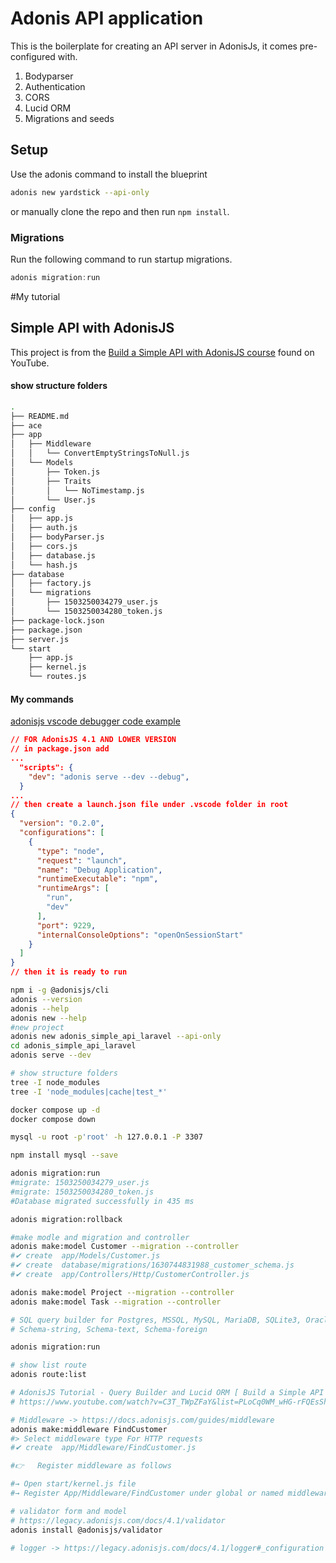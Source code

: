 # Adonis API application

This is the boilerplate for creating an API server in AdonisJs, it comes pre-configured with.

1. Bodyparser
2. Authentication
3. CORS
4. Lucid ORM
5. Migrations and seeds

## Setup

Use the adonis command to install the blueprint

```bash
adonis new yardstick --api-only
```

or manually clone the repo and then run `npm install`.


### Migrations

Run the following command to run startup migrations.

```js
adonis migration:run
```
#My tutorial
## Simple API with AdonisJS
This project is from the [Build a Simple API with AdonisJS course](https://www.youtube.com/watch?v=5wzcRtrRVd4&list=PLoCq0WM_wHG-rFQEsShMQkgGcTO1Hmnvx) found on YouTube.

#### show structure folders
```bash
.
├── README.md
├── ace
├── app
│   ├── Middleware
│   │   └── ConvertEmptyStringsToNull.js
│   └── Models
│       ├── Token.js
│       ├── Traits
│       │   └── NoTimestamp.js
│       └── User.js
├── config
│   ├── app.js
│   ├── auth.js
│   ├── bodyParser.js
│   ├── cors.js
│   ├── database.js
│   └── hash.js
├── database
│   ├── factory.js
│   └── migrations
│       ├── 1503250034279_user.js
│       └── 1503250034280_token.js
├── package-lock.json
├── package.json
├── server.js
└── start
    ├── app.js
    ├── kernel.js
    └── routes.js
```
#### My commands
[adonisjs vscode debugger code example](https://newbedev.com/javascript-adonisjs-vscode-debugger-code-example)
```json
// FOR AdonisJS 4.1 AND LOWER VERSION
// in package.json add
...
  "scripts": {
    "dev": "adonis serve --dev --debug",
  }
...
// then create a launch.json file under .vscode folder in root
{
  "version": "0.2.0",
  "configurations": [
    {
      "type": "node",
      "request": "launch",
      "name": "Debug Application",
      "runtimeExecutable": "npm",
      "runtimeArgs": [
        "run",
        "dev"
      ],
      "port": 9229,
      "internalConsoleOptions": "openOnSessionStart"
    }
  ]
}
// then it is ready to run
```

```bash
npm i -g @adonisjs/cli
adonis --version
adonis --help
adonis new --help
#new project
adonis new adonis_simple_api_laravel --api-only
cd adonis_simple_api_laravel
adonis serve --dev

# show structure folders
tree -I node_modules
tree -I 'node_modules|cache|test_*'

docker compose up -d
docker compose down

mysql -u root -p'root' -h 127.0.0.1 -P 3307

npm install mysql --save

adonis migration:run
#migrate: 1503250034279_user.js
#migrate: 1503250034280_token.js
#Database migrated successfully in 435 ms

adonis migration:rollback

#make modle and migration and controller
adonis make:model Customer --migration --controller
#✔ create  app/Models/Customer.js
#✔ create  database/migrations/1630744831988_customer_schema.js
#✔ create  app/Controllers/Http/CustomerController.js

adonis make:model Project --migration --controller
adonis make:model Task --migration --controller

# SQL query builder for Postgres, MSSQL, MySQL, MariaDB, SQLite3, Oracle, and Amazon Redshift -> https://knexjs.org/
# Schema-string, Schema-text, Schema-foreign

adonis migration:run

# show list route
adonis route:list

# AdonisJS Tutorial - Query Builder and Lucid ORM [ Build a Simple API - Part 6 ]
# https://www.youtube.com/watch?v=C3T_TWpZFaY&list=PLoCq0WM_wHG-rFQEsShMQkgGcTO1Hmnvx&index=6

# Middleware -> https://docs.adonisjs.com/guides/middleware
adonis make:middleware FindCustomer
#> Select middleware type For HTTP requests
#✔ create  app/Middleware/FindCustomer.js

#👉   Register middleware as follows

#→ Open start/kernel.js file
#→ Register App/Middleware/FindCustomer under global or named middleware

# validator form and model
# https://legacy.adonisjs.com/docs/4.1/validator
adonis install @adonisjs/validator

# logger -> https://legacy.adonisjs.com/docs/4.1/logger#_configuration
```
